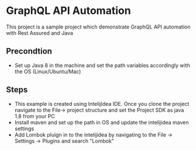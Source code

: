 # GraphQL API Automation
This project is a sample project which demonstrate GraphQL API automation with Rest Assured and Java

Precondtion
-----------
* Set up Java 8 in the machine and set the path variables accordingly with the OS (Linux/Ubuntu/Mac)

Steps
-----

* This example is created using IntelijIdea IDE. Once you clone the project navigate to the File-> project structure and set the Project SDK as java 1.8 from your PC 
* Install maven and  set up the path in OS and update the intelijidea maven settings
* Add Lombok pluign in to the intelijidea by navigating to the File -> Settings -> Plugins and search "Lombok"

